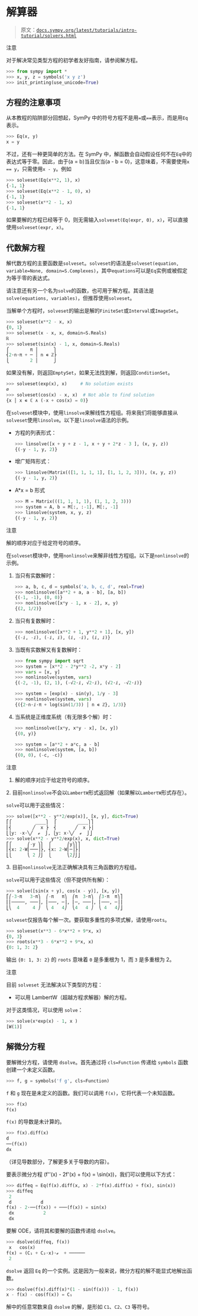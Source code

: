 # 解算器

> 原文：[`docs.sympy.org/latest/tutorials/intro-tutorial/solvers.html`](https://docs.sympy.org/latest/tutorials/intro-tutorial/solvers.html)

注意

对于解决常见类型方程的初学者友好指南，请参阅解方程。

```py
>>> from sympy import *
>>> x, y, z = symbols('x y z')
>>> init_printing(use_unicode=True) 
```

## 方程的注意事项

从本教程的陷阱部分回想起，SymPy 中的符号方程不是用`=`或`==`表示，而是用`Eq`表示。

```py
>>> Eq(x, y)
x = y 
```

不过，还有一种更简单的方法。在 SymPy 中，解函数会自动假设任何不在`Eq`中的表达式等于零。因此，由于\(a = b\)当且仅当\(a - b = 0\)，这意味着，不需要使用`x == y`，只需使用`x - y`。例如

```py
>>> solveset(Eq(x**2, 1), x)
{-1, 1}
>>> solveset(Eq(x**2 - 1, 0), x)
{-1, 1}
>>> solveset(x**2 - 1, x)
{-1, 1} 
```

如果要解的方程已经等于 0，则无需输入`solveset(Eq(expr, 0), x)`，可以直接使用`solveset(expr, x)`。

## 代数解方程

解代数方程的主要函数是`solveset`。`solveset`的语法是`solveset(equation, variable=None, domain=S.Complexes)`，其中`equations`可以是`Eq`实例或被假定为等于零的表达式。

请注意还有另一个名为`solve`的函数，也可用于解方程。其语法是`solve(equations, variables)`，但推荐使用`solveset`。

当解单个方程时，`solveset`的输出是解的`FiniteSet`或`Interval`或`ImageSet`。

```py
>>> solveset(x**2 - x, x)
{0, 1}
>>> solveset(x - x, x, domain=S.Reals)
ℝ
>>> solveset(sin(x) - 1, x, domain=S.Reals)
⎧        π │      ⎫
⎨2⋅n⋅π + ─ │ n ∊ ℤ⎬
⎩        2 │      ⎭ 
```

如果没有解，则返回`EmptySet`，如果无法找到解，则返回`ConditionSet`。

```py
>>> solveset(exp(x), x)     # No solution exists
∅
>>> solveset(cos(x) - x, x)  # Not able to find solution
{x │ x ∊ ℂ ∧ (-x + cos(x) = 0)} 
```

在`solveset`模块中，使用`linsolve`来解线性方程组。将来我们将能够直接从`solveset`使用`linsolve`。以下是`linsolve`语法的示例。

+   方程的列表形式：

    ```py
    >>> linsolve([x + y + z - 1, x + y + 2*z - 3 ], (x, y, z))
    {(-y - 1, y, 2)} 
    ```

+   增广矩阵形式：

    ```py
    >>> linsolve(Matrix(([1, 1, 1, 1], [1, 1, 2, 3])), (x, y, z))
    {(-y - 1, y, 2)} 
    ```

+   A*x = b 形式

    ```py
    >>> M = Matrix(((1, 1, 1, 1), (1, 1, 2, 3)))
    >>> system = A, b = M[:, :-1], M[:, -1]
    >>> linsolve(system, x, y, z)
    {(-y - 1, y, 2)} 
    ```

注意

解的顺序对应于给定符号的顺序。

在`solveset`模块中，使用`nonlinsolve`来解非线性方程组。以下是`nonlinsolve`的示例。

1.  当只有实数解时：

    ```py
    >>> a, b, c, d = symbols('a, b, c, d', real=True)
    >>> nonlinsolve([a**2 + a, a - b], [a, b])
    {(-1, -1), (0, 0)}
    >>> nonlinsolve([x*y - 1, x - 2], x, y)
    {(2, 1/2)} 
    ```

1.  当只有复数解时：

    ```py
    >>> nonlinsolve([x**2 + 1, y**2 + 1], [x, y])
    {(-ⅈ, -ⅈ), (-ⅈ, ⅈ), (ⅈ, -ⅈ), (ⅈ, ⅈ)} 
    ```

1.  当既有实数解又有复数解时：

    ```py
    >>> from sympy import sqrt
    >>> system = [x**2 - 2*y**2 -2, x*y - 2]
    >>> vars = [x, y]
    >>> nonlinsolve(system, vars)
    {(-2, -1), (2, 1), (-√2⋅ⅈ, √2⋅ⅈ), (√2⋅ⅈ, -√2⋅ⅈ)} 
    ```

    ```py
    >>> system = [exp(x) - sin(y), 1/y - 3]
    >>> nonlinsolve(system, vars)
    {({2⋅n⋅ⅈ⋅π + log(sin(1/3)) │ n ∊ ℤ}, 1/3)} 
    ```

1.  当系统是正维度系统（有无限多个解）时：

    ```py
    >>> nonlinsolve([x*y, x*y - x], [x, y])
    {(0, y)} 
    ```

    ```py
    >>> system = [a**2 + a*c, a - b]
    >>> nonlinsolve(system, [a, b])
    {(0, 0), (-c, -c)} 
    ```

注意

1.  解的顺序对应于给定符号的顺序。

2\. 目前`nonlinsolve`不会以`LambertW`形式返回解（如果解以`LambertW`形式存在）。

`solve`可以用于这些情况：

```py
>>> solve([x**2 - y**2/exp(x)], [x, y], dict=True)
⎡⎧         ____⎫  ⎧        ____⎫⎤
⎢⎨        ╱  x ⎬  ⎨       ╱  x ⎬⎥
⎣⎩y: -x⋅╲╱  ℯ  ⎭, ⎩y: x⋅╲╱  ℯ  ⎭⎦
>>> solve(x**2 - y**2/exp(x), x, dict=True)
⎡⎧      ⎛-y ⎞⎫  ⎧      ⎛y⎞⎫⎤
⎢⎨x: 2⋅W⎜───⎟⎬, ⎨x: 2⋅W⎜─⎟⎬⎥
⎣⎩      ⎝ 2 ⎠⎭  ⎩      ⎝2⎠⎭⎦ 
```

3\. 目前`nonlinsolve`无法正确解决具有三角函数的方程组。

`solve`可以用于这些情况（但不提供所有解）：

```py
>>> solve([sin(x + y), cos(x - y)], [x, y])
⎡⎛-3⋅π   3⋅π⎞  ⎛-π   π⎞  ⎛π  3⋅π⎞  ⎛3⋅π  π⎞⎤
⎢⎜─────, ───⎟, ⎜───, ─⎟, ⎜─, ───⎟, ⎜───, ─⎟⎥
⎣⎝  4     4 ⎠  ⎝ 4   4⎠  ⎝4   4 ⎠  ⎝ 4   4⎠⎦ 
```

`solveset`仅报告每个解一次。要获取多重性的多项式解，请使用`roots`。

```py
>>> solveset(x**3 - 6*x**2 + 9*x, x)
{0, 3}
>>> roots(x**3 - 6*x**2 + 9*x, x)
{0: 1, 3: 2} 
```

输出 `{0: 1, 3: 2}` 的 `roots` 意味着 `0` 是多重根为 1，而 `3` 是多重根为 2。

注意

目前 `solveset` 无法解决以下类型的方程：

+   可以用 LambertW（超越方程求解器）解的方程。

对于这类情况，可以使用 `solve`：

```py
>>> solve(x*exp(x) - 1, x )
[W(1)] 
```

## 解微分方程

要解微分方程，请使用 `dsolve`。首先通过将 `cls=Function` 传递给 `symbols` 函数创建一个未定义函数。

```py
>>> f, g = symbols('f g', cls=Function) 
```

`f` 和 `g` 现在是未定义的函数。我们可以调用 `f(x)`，它将代表一个未知函数。

```py
>>> f(x)
f(x) 
```

`f(x)` 的导数是未计算的。

```py
>>> f(x).diff(x)
d
──(f(x))
dx 
```

（详见导数部分，了解更多关于导数的内容）。

要表示微分方程 \(f''(x) - 2f'(x) + f(x) = \sin(x)\)，我们可以使用以下方式：

```py
>>> diffeq = Eq(f(x).diff(x, x) - 2*f(x).diff(x) + f(x), sin(x))
>>> diffeq
 2
 d           d
f(x) - 2⋅──(f(x)) + ───(f(x)) = sin(x)
 dx           2
 dx 
```

要解 ODE，请将其和要解的函数传递给 `dsolve`。

```py
>>> dsolve(diffeq, f(x))
 x   cos(x)
f(x) = (C₁ + C₂⋅x)⋅ℯ  + ──────
 2 
```

`dsolve` 返回 `Eq` 的一个实例。这是因为一般来说，微分方程的解不能显式地解出函数。

```py
>>> dsolve(f(x).diff(x)*(1 - sin(f(x))) - 1, f(x))
x - f(x) - cos(f(x)) = C₁ 
```

解中的任意常数来自 `dsolve` 的解，是形如 `C1`、`C2`、`C3` 等符号。
